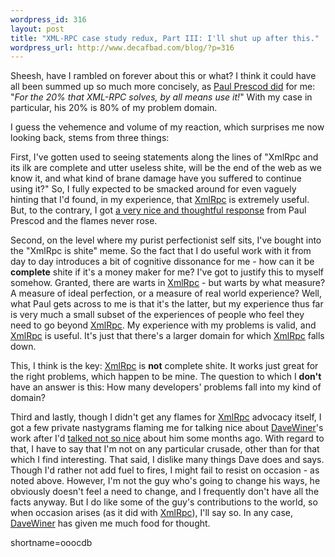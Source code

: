 ```yaml
--- 
wordpress_id: 316
layout: post
title: "XML-RPC case study redux, Part III: I'll shut up after this."
wordpress_url: http://www.decafbad.com/blog/?p=316
---
```

<p>Sheesh, have I rambled on forever about this or what?  I think it could have all been summed up so much more concisely, as <a href="http://www.decafbad.com/news_archives/000334.phtml#comments">Paul Prescod did</a> for me:  "<i>For the 20% that XML-RPC solves, by all means use it!</i>"  With my case in particular, his 20% is 80% of my problem domain.</p>
<p>I guess the vehemence and volume of my reaction, which surprises me now looking back, stems from three things:</p>
<p>First, I've gotten used to seeing statements along the lines of "XmlRpc and its ilk are complete and utter useless shite, will be the end of the web as we know it, and what kind of brane damage have you suffered to continue using it?"  So, I fully expected to be smacked around for even vaguely hinting that I'd found, in my experience, that <a href="http://www.decafbad.com/twiki/bin/view/Main/XmlRpc">XmlRpc</a> is extremely useful.  But, to the contrary, I got <a href="http://www.blogstream.com/pauls/1038403139">a very nice and thoughtful response</a> from Paul Prescod and the flames never rose.  </p>
<p>Second, on the level where my purist perfectionist self sits, I've bought into the "XmlRpc is shite" meme.  So the fact that I do useful work with it from day to day introduces a bit of cognitive dissonance for me - how can it be <strong>complete</strong> shite if it's a money maker for me?  I've got to justify this to myself somehow.  Granted, there are warts in <a href="http://www.decafbad.com/twiki/bin/view/Main/XmlRpc">XmlRpc</a> - but warts by what measure?  A measure of ideal perfection, or a measure of real world experience?  Well, what Paul gets across to me is that it's the latter, but my experience thus far is very much a small subset of the experiences of people who feel they need to go beyond <a href="http://www.decafbad.com/twiki/bin/view/Main/XmlRpc">XmlRpc</a>.  My experience with my problems is valid, and <a href="http://www.decafbad.com/twiki/bin/view/Main/XmlRpc">XmlRpc</a> is useful.  It's just that there's a larger domain for which <a href="http://www.decafbad.com/twiki/bin/view/Main/XmlRpc">XmlRpc</a> falls down.</p>
<p>This, I think is the key:  <a href="http://www.decafbad.com/twiki/bin/view/Main/XmlRpc">XmlRpc</a> is <strong>not</strong> complete shite.  It works just great for the right problems, which happen to be mine.  The question to which I <strong>don't</strong> have an answer is this:  How many developers' problems fall into my kind of domain?</p>
<p>Third and lastly, though I didn't get any flames for <a href="http://www.decafbad.com/twiki/bin/view/Main/XmlRpc">XmlRpc</a> advocacy itself, I got a few private nastygrams flaming me for talking nice about <a href="http://www.decafbad.com/twiki/bin/view/Main/DaveWiner">DaveWiner</a>'s work after I'd <a href="http://www.decafbad.com/news_archives/000278.phtml">talked not so nice</a> about him some months ago.  With regard to that, I have to say that I'm not on any particular crusade, other than for that which I find interesting.  That said, I dislike many things Dave does and says.  Though I'd rather not add fuel to fires, I might fail to resist on occasion - as noted above.  However, I'm not the guy who's going to change his ways, he obviously doesn't feel a need to change, and I frequently don't have all the facts anyway.  But I do like some of the guy's contributions to the world, so when occasion arises (as it did with <a href="http://www.decafbad.com/twiki/bin/view/Main/XmlRpc">XmlRpc</a>), I'll say so.  In any case, <a href="http://www.decafbad.com/twiki/bin/view/Main/DaveWiner">DaveWiner</a> has given me much food for thought.<br />
</p>
<!--more-->
shortname=ooocdb

